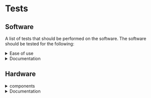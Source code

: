 # Tests

## Software

A list of tests that should be performed on the software. The software should be tested for the following:

<details>
<summary>Ease of use</summary>

- [ ] An enduser should be able to use the software without any prior knowledge
  - [ ] An enduser should be able to look and the website and know how to controll the ledstrips
  - [ ] An enduser should be able to look at the website and know how to change the settings
  - [ ] An enduser should be able to look at the website and know how to change the color of the ledstrips
  - [ ] An enduser should be able to look at the website and know how to change the brightness of the ledstrips
  - [ ] An enduser should be able to look at the website and know how to change the speed of the ledstrips
  - [ ] An enduser should be able to look at the website and know how to change the mode of the ledstrips
  - [ ] An enduser should be able to look at the website and know how to change the direction of the ledstrips
  - [ ] An enduser should be able to look at the website and know how to split a ledstrip in multiple segments
  - [ ] An enduser should be able to look at the website and know how to change the color of a segment
  - [ ] An enduser should be able to look at the website and know how to change the color of a whole ledstrip
- [ ] The software should be easy to install
  - [ ] An step by step installation guide should be available
  - [ ] Someone with basic knowledge of computers should be able to install the software
  - [ ] After setting up the config files the software should be able to start with one command
- [ ] The software should be easy to configure
  - [ ] A step by step configuration guide should be available with with files to edit and what to edit

</details>

<details>
<summary>Documentation</summary>

- [x] The website should have a README.md file
  - [x] The README.md file should contain a description of the software
  - [x] The README.md file should contain the technologies used
  - [x] The README.md file should contain some screenshots of the website
- [x] The backend should have a README.md file
  - [x] The README.md file should contain a description of the software
  - [x] The README.md file should contain the technologies used
  - [x] The README.md file should contain an UML diagram of the Virtual Ledstrip
  - [x] The README.md file should contain documentation of the Virtual Ledstrip
- [x] There shoud be a docs folder with a README.md file

</details>

## Hardware

<details>
<summary>components</summary>

- [x] The converter should convert the 24V input into 5V output
- [x] The level shifter should be able to make the 3.3V signal into a 5V signal
- [x] The electrical supply should be able to power all the 5 ledstrips
- [x] Test the ledstrips
  - [x] Test the max current of the ledstrips
  - [x] Check the required voltage of the ledstrips
- [x] Test if the ESP sends a signal
- [x] Test if the ledstrips are working with the signal
  - [x] Check if the signal at the end is 5V
  - [x] Check if u get the right effect on the ledstrips
- [x] Test if everything works

</details>

<details>
<summary>Documentation</summary>

- [x] The signals of the hardware should be documented with scope images
- [x] The README.md file in docs should contain info about the used components
- [x] The README.md file in docs should contain both hardware and software architecture diagram
- [x] The README.md file in docs should contain wiring diagram and how the level-shifter is made

</details>
